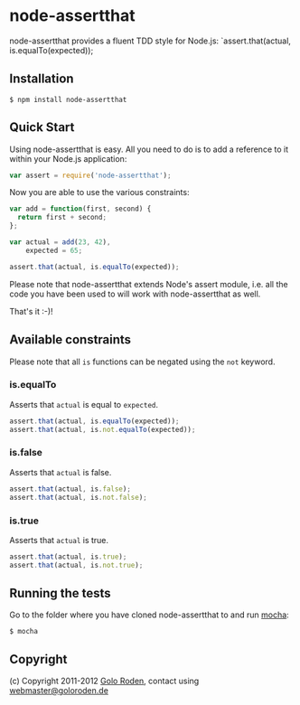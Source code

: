 # node-assertthat

node-assertthat provides a fluent TDD style for Node.js: `assert.that(actual, is.equalTo(expected));

## Installation

    $ npm install node-assertthat

## Quick Start

Using node-assertthat is easy. All you need to do is to add a reference to it within your Node.js application:

```javascript
var assert = require('node-assertthat');
```

Now you are able to use the various constraints:

```javascript
var add = function(first, second) {
  return first + second;
};

var actual = add(23, 42),
    expected = 65;

assert.that(actual, is.equalTo(expected));
```

Please note that node-assertthat extends Node's assert module, i.e. all the code you have been used to will work with node-assertthat as well.

That's it :-)!

## Available constraints

Please note that all `is` functions can be negated using the `not` keyword.

### is.equalTo

Asserts that `actual` is equal to `expected`.

```javascript
assert.that(actual, is.equalTo(expected));
assert.that(actual, is.not.equalTo(expected));
```

### is.false

Asserts that `actual` is false.

```javascript
assert.that(actual, is.false);
assert.that(actual, is.not.false);
```

### is.true

Asserts that `actual` is true.

```javascript
assert.that(actual, is.true);
assert.that(actual, is.not.true);
```

## Running the tests

Go to the folder where you have cloned node-assertthat to and run [mocha](https://github.com/visionmedia/mocha):

    $ mocha

## Copyright

(c) Copyright 2011-2012 [Golo Roden](http://www.goloroden.de), contact using webmaster@goloroden.de
